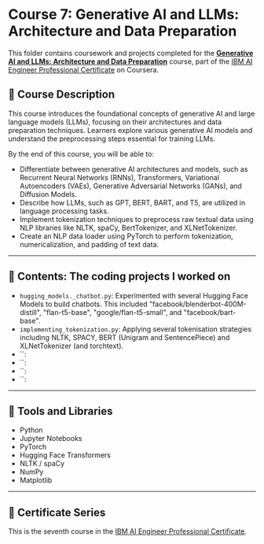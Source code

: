 # Course 7: Generative AI and LLMs: Architecture and Data Preparation

This folder contains coursework and projects completed for the **[Generative AI and LLMs: Architecture and Data Preparation](https://www.coursera.org/learn/generative-ai-llm-architecture-data-preparation?specialization=ai-engineer)** course, part of the [IBM AI Engineer Professional Certificate](https://www.coursera.org/professional-certificates/ai-engineer) on Coursera.

## 🧠 Course Description

This course introduces the foundational concepts of generative AI and large language models (LLMs), focusing on their architectures and data preparation techniques. Learners explore various generative AI models and understand the preprocessing steps essential for training LLMs.

By the end of this course, you will be able to:

- Differentiate between generative AI architectures and models, such as Recurrent Neural Networks (RNNs), Transformers, Variational Autoencoders (VAEs), Generative Adversarial Networks (GANs), and Diffusion Models.
- Describe how LLMs, such as GPT, BERT, BART, and T5, are utilized in language processing tasks.
- Implement tokenization techniques to preprocess raw textual data using NLP libraries like NLTK, spaCy, BertTokenizer, and XLNetTokenizer.
- Create an NLP data loader using PyTorch to perform tokenization, numericalization, and padding of text data.

---

## 📂 Contents: The coding projects I worked on
- `hugging_models._chatbot.py`: Experimented with several Hugging Face Models to build chatbots. This included "facebook/blenderbot-400M-distill", "flan-t5-base", "google/flan-t5-small", and "facebook/bart-base".
- `implementing_tokenization.py`: Applying several tokenisation strategies including NLTK, SPACY, BERT (Unigram and SentencePiece) and XLNetTokenizer (and torchtext).
- ``:
- ``:
- ``:
- ``:
  
---

## 🔧 Tools and Libraries

- Python
- Jupyter Notebooks
- PyTorch
- Hugging Face Transformers
- NLTK / spaCy
- NumPy
- Matplotlib

---

## 📌 Certificate Series

This is the seventh course in the [IBM AI Engineer Professional Certificate](https://www.coursera.org/professional-certificates/ai-engineer).
